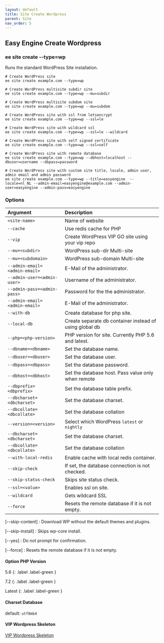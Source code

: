```yaml
---
layout: default
title: Site Create Wordpress
parent: Site
nav_order: 5
---
```


## Easy Engine Create Wordpress

### ee site create --type=wp
Runs the standard WordPress Site installation.

```
# Create WordPress site
ee site create example.com --type=wp

# Create WordPress multisite subdir site
ee site create example.com --type=wp --mu=subdir

# Create WordPress multisite subdom site
ee site create example.com --type=wp --mu=subdom

# Create WordPress site with ssl from letsencrypt
ee site create example.com --type=wp --ssl=le

# Create WordPress site with wildcard ssl
ee site create example.com --type=wp --ssl=le --wildcard

# Create WordPress site with self signed certificate
ee site create example.com --type=wp --ssl=self

# Create WordPress site with remote database
ee site create example.com --type=wp --dbhost=localhost --dbuser=username --dbpass=password

# Create WordPress site with custom site title, locale, admin user, admin email and admin password
ee site create example.com --type=wp --title=easyengine  --locale=nl_NL --admin-email=easyengine@example.com --admin-user=easyengine --admin-pass=easyengine
```

### Options

| Argument                      | Description                                               |
|:------------------------------|:----------------------------------------------------------|
| `<site-name>`                 | Name of website                                           |
| `--cache`	                    | Use redis cache for PHP                                   |
| `--vip`	                    | Create WordPress VIP GO site using your vip repo          |
| `--mu=<subdir>`	            | WordPress sub-dir Multi-site                              |
| `--mu=<subdomain>`	        | WordPress sub-domain Multi-site                           |
| `--admin-email=<admin-email>` | E-Mail of the administrator.                              |
| `--admin-user=<admin-user>`   | Username of the administrator.                            |
| `--admin-pass=<admin-pass>`   | Password for the the administrator.                       |
| `--admin-email=<admin-email>` | E-Mail of the administrator.                              |
| `--with-db`                   | Create database for php site.                             |
| `--local-db`                  | Create separate db container instead of using global db   |
| `--php=<php-version>`         | PHP version for site. Currently PHP 5.6 and latest.       |
| `--dbname=<dbname>`           | Set the database name.                                    |
| `--dbuser=<dbuser>`           | Set the database user.                                    |
| `--dbpass=<dbpass>`           | Set the database password.                                |
| `--dbhost=<dbhost>`           | Set the database host. Pass value only when remote        |
| `--dbprefix=<dbprefix>`       | Set the database table prefix.                            |
| `--dbcharset=<dbcharset>`     | Set the database charset.                                 |
| `--dbcollate=<dbcollate>`     | Set the database collation                                |
| `--version=<version>`         | Select which WordPress  `latest` or `nightly`             |
| `--dbcharset=<dbcharset>`     | Set the database charset.                                 |
| `--dbcollate=<dbcollate>`     | Set the database collation                                |
| `--with-local-redis`          | Enable cache with local redis container.                  |
| `--skip-check`                | If set, the database connection is not checked.           |
| `--skip-status-check`         | Skips site status check.                                  |
| `--ssl=<value>`               | Enables ssl on site.                                      |
| `--wildcard`                  | Gets wildcard SSL                                         |
| `--force`                     | Resets the remote database if it is not empty.            |


[--skip-content]
: Download WP without the default themes and plugins.

[--skip-install]
: Skips wp-core install.


[--yes]
: Do not prompt for confirmation.

[--force]
: Resets the remote database if it is not empty.


#### Option PHP Version
5.6
{: .label .label-green }

7.2
{: .label .label-green }

Latest
{: .label .label-green }

#### Charset Database

default: `utf8mb4`

#### VIP Wordpress Skeleton

[VIP Wordpress Skeleton](https://github.com/Automattic/vip-go-skeleton.git)
